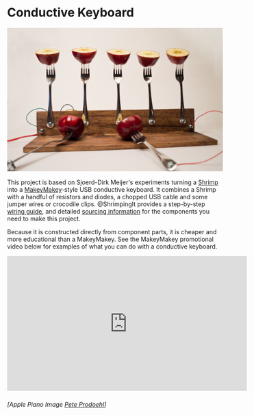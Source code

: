 # Conductive Keyboard

<img src="real.jpg" />

This project is based on Sjoerd-Dirk Meijer's experiments turning a [Shrimp](../shrimp/index.html) into a <a href="http://makeymakey.com/" target="_blank">MakeyMakey</a>-style USB conductive keyboard. It combines a Shrimp with a handful of resistors and diodes, a chopped USB cable and some jumper wires or crocodile clips. @ShrimpingIt provides a step-by-step [wiring guide](build.html), <!-- [example software](program.html) --> and detailed [sourcing information](../../kit/keyboard.html) for the components you need to make this project.


Because it is constructed directly from component parts, it is cheaper and more educational than a MakeyMakey. See the MakeyMakey promotional video below for examples of what you can do with a conductive keyboard.

<iframe width="560" height="315" src="https://www.youtube.com/embed/rfQqh7iCcOU" frameborder="0" allowfullscreen="true"></iframe>

###### *[Apple Piano Image [Pete Prodoehl](https://www.flickr.com/photos/raster/8419471503)]*
